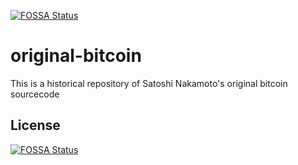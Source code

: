 [![FOSSA Status](https://app.fossa.io/api/projects/git%2Bgithub.com%2Fmarco1985-kolo%2Foriginal-bitcoin.svg?type=shield)](https://app.fossa.io/projects/git%2Bgithub.com%2Fmarco1985-kolo%2Foriginal-bitcoin?ref=badge_shield)

original-bitcoin
================

This is a historical repository of Satoshi Nakamoto's original bitcoin sourcecode

## License
[![FOSSA Status](https://app.fossa.io/api/projects/git%2Bgithub.com%2Fmarco1985-kolo%2Foriginal-bitcoin.svg?type=large)](https://app.fossa.io/projects/git%2Bgithub.com%2Fmarco1985-kolo%2Foriginal-bitcoin?ref=badge_large)